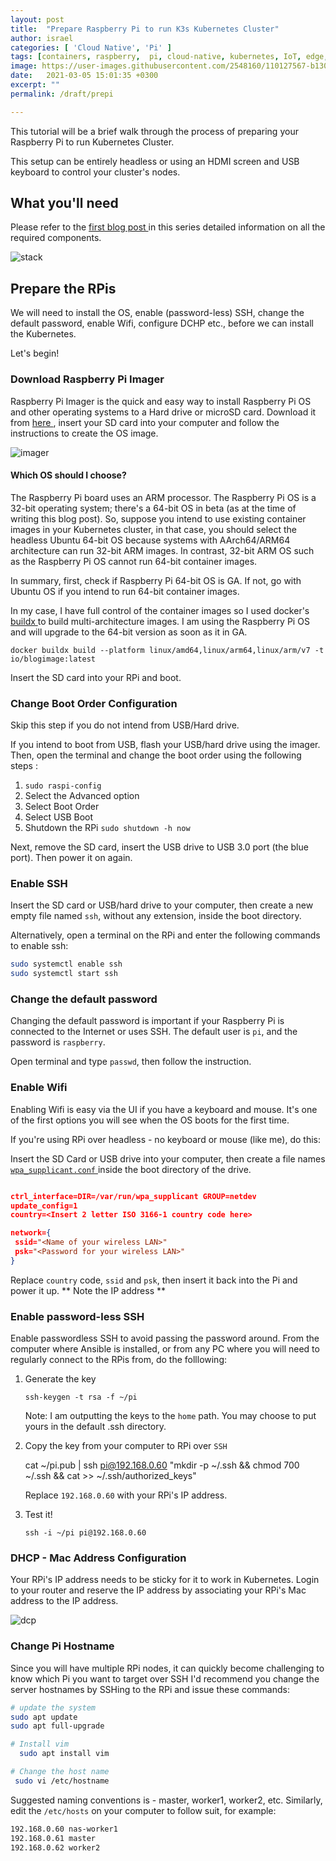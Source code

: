 ```yaml
---
layout: post
title:  "Prepare Raspberry Pi to run K3s Kubernetes Cluster"
author: israel
categories: [ 'Cloud Native', 'Pi' ]
tags: [containers, raspberry,  pi, cloud-native, kubernetes, IoT, edge, k3s ]
image: https://user-images.githubusercontent.com/2548160/110127567-b130fa00-7dbd-11eb-9caa-724d99640c9b.jpg
date:   2021-03-05 15:01:35 +0300
excerpt: ""
permalink: /draft/prepi

---
```


This tutorial will be a brief walk through the process of preparing your Raspberry Pi to run Kubernetes Cluster.

This setup can be entirely headless or using an HDMI screen and USB keyboard to control your cluster's nodes.

## What you'll need

Please refer to the <a href="https://www.israelo.io/blog/pi-k8s-overview/" target="_blank"> first blog post </a> in this series detailed information on all the required components.

<p class="aligncenter">
<img alt ="stack" class="lazyimg" src="https://user-images.githubusercontent.com/2548160/107226410-00c81400-6a12-11eb-9dbc-d35b0d69dd17.jpg"/> 
<br>
</p>

## Prepare the RPis

We will need to install the OS, enable (password-less) SSH, change the default password, enable Wifi, configure DCHP etc., before we can install the Kubernetes.

Let's begin!

### Download Raspberry Pi Imager

Raspberry Pi Imager is the quick and easy way to install Raspberry Pi OS and other operating systems to a Hard drive or microSD card.
Download it from <a href="https://www.raspberrypi.org/software/" target="_blank"> here </a>, insert your SD card into your computer and follow the instructions to create the OS image.

<p class="aligncenter">
<img alt ="imager" class="lazyimg" src="https://user-images.githubusercontent.com/2548160/110124373-e89da780-7db9-11eb-874f-febabe87b3af.jpg"/> 
<br>
</p>

#### Which OS should I choose?

The Raspberry Pi board uses an ARM processor. The Raspberry Pi OS is a 32-bit operating system; there's a 64-bit OS in beta (as at the time of writing this blog post). So, suppose you intend to use existing container images in your Kubernetes cluster, in that case, you should select the headless Ubuntu 64-bit OS because systems with AArch64/ARM64 architecture can run 32-bit ARM images. In contrast, 32-bit ARM OS such as the Raspberry Pi OS cannot run 64-bit container images.

In summary, first, check if Raspberry Pi 64-bit OS is GA. If not, go with Ubuntu OS if you intend to run 64-bit container images.

In my case, I  have full control of the container images so I used docker's <a href="https://www.docker.com/blog/multi-arch-images/" target="_blank"> buildx </a> to build multi-architecture images. I am using the Raspberry Pi OS and will upgrade to the 64-bit version as soon as it in GA.

```
docker buildx build --platform linux/amd64,linux/arm64,linux/arm/v7 -t io/blogimage:latest
```

Insert the SD card into your RPi and boot.
### Change Boot Order Configuration

Skip this step if you do not intend from USB/Hard drive.

If you intend to boot from USB, flash your USB/hard drive using the imager.  Then, open the terminal and change the boot order using the following steps :

1. ` sudo raspi-config `
2. Select the Advanced option
3. Select Boot Order
4. Select USB Boot
5. Shutdown the RPi  `sudo shutdown -h now`

Next, remove the SD card, insert the USB drive to USB 3.0 port (the blue port). Then power it on again.

### Enable SSH

Insert the SD card or USB/hard drive to your computer, then create a new empty file named `ssh`, without any extension, inside the boot directory.

Alternatively, open a terminal on the RPi and enter the following commands to enable ssh: 

```sh
sudo systemctl enable ssh
sudo systemctl start ssh
```

### Change the default password

Changing the default password is important if your Raspberry Pi is connected to the Internet or uses SSH. 
The default user is `pi`, and the password is `raspberry`.

Open terminal and type `passwd`, then follow the instruction.

### Enable Wifi 

Enabling Wifi is easy via the UI if you have a keyboard and mouse. It's one of the first options you will see when the OS boots for the first time. 

If you're using RPi over headless - no keyboard or mouse (like me), do this:

Insert the SD Card or USB drive into your computer, then create a file names <a href="https://www.raspberrypi.org/documentation/configuration/wireless/headless.md" target="_blank"> `wpa_supplicant.conf` </a> inside the boot directory of the drive.

```json

ctrl_interface=DIR=/var/run/wpa_supplicant GROUP=netdev
update_config=1
country=<Insert 2 letter ISO 3166-1 country code here>

network={
 ssid="<Name of your wireless LAN>"
 psk="<Password for your wireless LAN>"
}

```

Replace `country` code, `ssid` and `psk`, then insert it back into the Pi and power it up. ** Note the IP address **

### Enable password-less SSH 

Enable passwordless SSH to avoid passing the password around. 
From the computer where Ansible is installed,  or from any PC where you will need to regularly connect to the RPis from, do the folllowing: 

1. Generate the key

   `ssh-keygen -t rsa -f ~/pi`

   Note: I am outputting the keys to the `home` path. You may choose to put yours in the default .ssh directory. 

2. Copy the key from your computer to RPi over `SSH`

    cat ~/pi.pub | ssh pi@192.168.0.60 "mkdir -p ~/.ssh && chmod 700 ~/.ssh && cat >>  ~/.ssh/authorized_keys"

    Replace `192.168.0.60` with your RPi's IP address.

3. Test it!

   `ssh -i ~/pi pi@192.168.0.60`

### DHCP - Mac Address Configuration

Your RPi's IP address needs to be sticky for it to work in Kubernetes. 
Login to your router and reserve the IP address by associating your RPi's Mac address to the IP address. 

<p class="aligncenter">
<img alt ="dcp" class="lazyimg" src="https://user-images.githubusercontent.com/2548160/110120573-21874d80-7db5-11eb-80b7-ce5186745919.jpg"/> 
<br>
</p>

### Change Pi Hostname

Since you will have multiple RPi nodes, it can quickly become challenging to know which Pi you want to target over SSH
I'd recommend you change the server hostnames by SSHing to the RPi and issue these commands: 

```sh
# update the system 
sudo apt update 
sudo apt full-upgrade

# Install vim 
  sudo apt install vim

# Change the host name 
 sudo vi /etc/hostname
```

Suggested naming conventions is -  master, worker1, worker2, etc. 
Similarly, edit the `/etc/hosts` on your computer to follow suit, for example: 

```sh
192.168.0.60 nas-worker1
192.168.0.61 master
192.168.0.62 worker2
```
